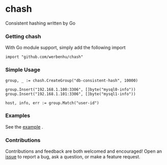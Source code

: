 # chash
Consistent hashing written by Go

### Getting chash

With Go module support, simply add the following import

`import "github.com/werbenhu/chash"`


### Simple Usage
```
group, _ := chash.CreateGroup("db-consistent-hash", 10000)

group.Insert("192.168.1.100:3306", []byte("mysql0-info"))
group.Insert("192.168.1.101:3306", []byte("mysql1-info"))

host, info, err := group.Match("user-id")
```

### Examples
See the [example](example/main.go) .

### Contributions
Contributions and feedback are both welcomed and encouraged! Open an [issue](https://github.com/werbenhu/chash/issues) to report a bug, ask a question, or make a feature request.